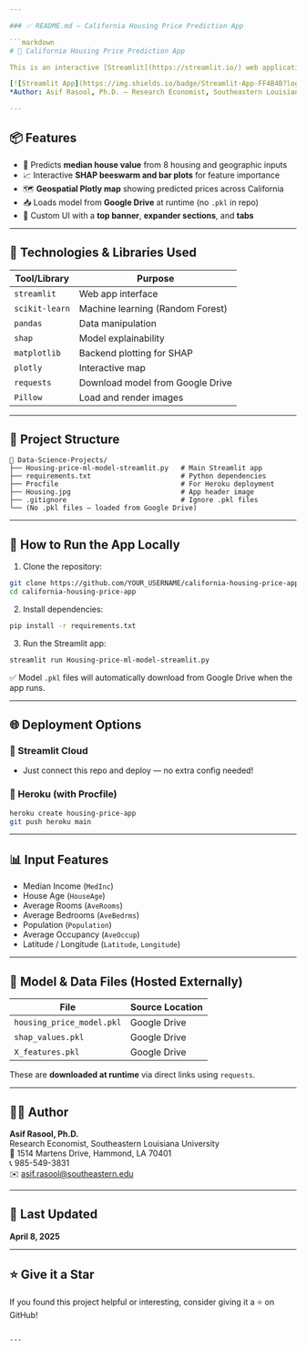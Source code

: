 ```yaml
---

### ✅ README.md — California Housing Price Prediction App

```markdown
# 🏡 California Housing Price Prediction App

This is an interactive [Streamlit](https://streamlit.io/) web application that predicts **median house prices in California** using a trained **Random Forest Regressor** model. It also provides model explainability through **SHAP** plots and a **map-based visualization** of predictions.

[![Streamlit App](https://img.shields.io/badge/Streamlit-App-FF4B4B?logo=streamlit&logoColor=white)](https://share.streamlit.io/)  
*Author: Asif Rasool, Ph.D. — Research Economist, Southeastern Louisiana University*

---
```


## 📦 Features

- 🧠 Predicts **median house value** from 8 housing and geographic inputs
- 📈 Interactive **SHAP beeswarm and bar plots** for feature importance
- 🗺️ **Geospatial Plotly map** showing predicted prices across California
- 📥 Loads model from **Google Drive** at runtime (no `.pkl` in repo)
- 🎨 Custom UI with a **top banner**, **expander sections**, and **tabs**

---

## 🧪 Technologies & Libraries Used

| Tool/Library     | Purpose                           |
|------------------|------------------------------------|
| `streamlit`      | Web app interface                 |
| `scikit-learn`   | Machine learning (Random Forest)  |
| `pandas`         | Data manipulation                 |
| `shap`           | Model explainability              |
| `matplotlib`     | Backend plotting for SHAP         |
| `plotly`         | Interactive map                   |
| `requests`       | Download model from Google Drive  |
| `Pillow`         | Load and render images            |

---

## 🔧 Project Structure

```
📁 Data-Science-Projects/
├── Housing-price-ml-model-streamlit.py   # Main Streamlit app
├── requirements.txt                      # Python dependencies
├── Procfile                              # For Heroku deployment
├── Housing.jpg                           # App header image
├── .gitignore                            # Ignore .pkl files
└── (No .pkl files — loaded from Google Drive)
```

---

## 🚀 How to Run the App Locally

1. Clone the repository:

```bash
git clone https://github.com/YOUR_USERNAME/california-housing-price-app.git
cd california-housing-price-app
```

2. Install dependencies:

```bash
pip install -r requirements.txt
```

3. Run the Streamlit app:

```bash
streamlit run Housing-price-ml-model-streamlit.py
```

✅ Model `.pkl` files will automatically download from Google Drive when the app runs.

---

## 🌐 Deployment Options

### 🚀 Streamlit Cloud

- Just connect this repo and deploy — no extra config needed!

### 🔁 Heroku (with Procfile)

```bash
heroku create housing-price-app
git push heroku main
```

---

## 📊 Input Features

- Median Income (`MedInc`)
- House Age (`HouseAge`)
- Average Rooms (`AveRooms`)
- Average Bedrooms (`AveBedrms`)
- Population (`Population`)
- Average Occupancy (`AveOccup`)
- Latitude / Longitude (`Latitude`, `Longitude`)

---

## 📂 Model & Data Files (Hosted Externally)

| File                  | Source Location |
|-----------------------|-----------------|
| `housing_price_model.pkl` | Google Drive |
| `shap_values.pkl`         | Google Drive |
| `X_features.pkl`          | Google Drive |

These are **downloaded at runtime** via direct links using `requests`.

---

## 👨‍💻 Author

**Asif Rasool, Ph.D.**  
Research Economist, Southeastern Louisiana University  
📍 1514 Martens Drive, Hammond, LA 70401  
📞 985-549-3831  
✉️ [asif.rasool@southeastern.edu](mailto:asif.rasool@southeastern.edu)

---

## 📅 Last Updated

**April 8, 2025**

---

## ⭐️ Give it a Star

If you found this project helpful or interesting, consider giving it a ⭐ on GitHub!
```

---
